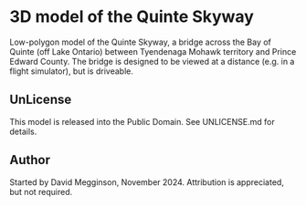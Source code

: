 3D model of the Quinte Skyway
=============================

Low-polygon model of the Quinte Skyway, a bridge across the Bay of Quinte (off Lake Ontario) between Tyendenaga Mohawk territory and Prince Edward County.  The bridge is designed to be viewed at a distance (e.g. in a flight simulator), but is driveable.

## UnLicense

This model is released into the Public Domain. See UNLICENSE.md for details.


## Author

Started by David Megginson, November 2024.  Attribution is appreciated, but not required.
